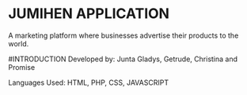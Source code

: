# JUMIHEN APPLICATION
A marketing platform where businesses advertise their products to the world.

#INTRODUCTION
Developed by:
Junta Gladys, Getrude, Christina and Promise

Languages Used:
HTML, PHP, CSS, JAVASCRIPT
